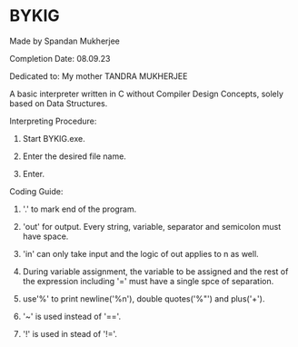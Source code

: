 # BYKIG

Made by Spandan Mukherjee

Completion Date: 08.09.23

Dedicated to: My mother TANDRA MUKHERJEE

A basic interpreter written in C without Compiler Design Concepts, solely based on Data Structures.

Interpreting Procedure:

1. Start BYKIG.exe.

2. Enter the desired file name.

3. Enter.

Coding Guide:

1. '.' to mark end of the program.

2. 'out' for output. Every string, variable, separator and semicolon must have space.

3. 'in' can only take input and the logic of out applies to n as well.

4. During variable assignment, the variable to be assigned and the rest of the expression including '=' must have a single spce of separation.

5. use'%' to print newline('%n'), double quotes('%"') and plus('+').

6. '~' is used instead of '=='.

7. '!' is used in stead of '!='.
